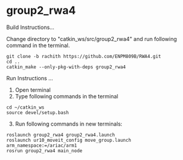 # group2_rwa4
Build Instructions...

Change directory to "catkin_ws/src/group2_rwa4" and run following command in the terminal.

```
git clone -b rachith https://github.com/ENPM809B/RWA4.git
cd ..
catkin_make --only-pkg-with-deps group2_rwa4
```

Run Instructions
...
1. Open terminal
2. Type following commands in the terminal
 ```
cd ~/catkin_ws
source devel/setup.bash
 ```

3. Run following commands in new terminals:
 ```
roslaunch group2_rwa4 group2_rwa4.launch
roslaunch ur10_moveit_config move_group.launch arm_namespace:=/ariac/arm1
rosrun group2_rwa4 main_node
```

